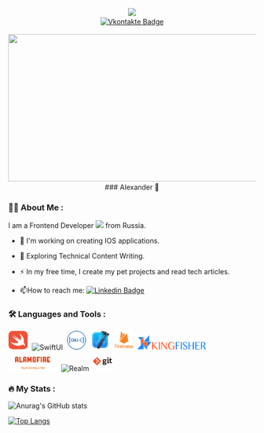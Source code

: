 <div id="header" align="center">
  <img src="https://media.giphy.com/media/6Vb1dpG6jgGPa5x9iR/giphy.gif" width="100"/>
  
  <div id="badges">
     <a href="https://vk.com/id6770014">
  <img src="https://img.shields.io/badge/Vkontakte-blue?logo=VK&logoColor=white&style=for-the-badge" alt="Vkontakte Badge"/>
       </a>
</div>

<div id="badges">
  <img src="https://komarev.com/ghpvc/?username=Alexandr-Mayyura&style=flat-square&color=blue" alt=""/>
</div>



<div align="center">
  <img src="https://media.giphy.com/media/LoCxWxf4M3SHqwXDBL/giphy.gif" width="600" height="300"/>
</div>
  ### Alexander 👋
  </div>
  
  
### :man_technologist: About Me :
  I am a Frontend Developer <img src="https://media.giphy.com/media/WUlplcMpOCEmTGBtBW/giphy.gif" width="30"> from Russia.
  
- :telescope: I'm working on creating IOS applications.

- :seedling: Exploring Technical Content Writing.

- :zap: In my free time, I create my pet projects and read tech articles.

- :mailbox:How to reach me: [![Linkedin Badge](https://img.shields.io/badge/AlexandrMayyura-blue?logo=VK&logoColor=white&style=for-the-badge)](https://vk.com/id6770014)

### :hammer_and_wrench: Languages and Tools :
<div>
  <img src="https://github.com/devicons/devicon/blob/master/icons/swift/swift-original.svg" title="Swift" alt="Swift" width="40" height="40"/>&nbsp;
  <img src="https://developer.apple.com/assets/elements/icons/swiftui/swiftui-96x96_2x.png" title="SwiftUI" alt="SwiftUI" width="40" height="40"/>&nbsp;
  <img src="https://github.com/devicons/devicon/blob/master/icons/objectivec/objectivec-plain.svg" title="Objectivec" alt="Objectivec" width="40" height="40"/>&nbsp;
  <img src="https://github.com/devicons/devicon/blob/master/icons/xcode/xcode-original.svg" title="Xcode" alt="Xcode" width="40" height="40"/>&nbsp;
  <img src="https://github.com/devicons/devicon/blob/master/icons/firebase/firebase-plain-wordmark.svg" title="Firebase" alt="Firebase" width="40" height="40"/>&nbsp;
   <img src="https://github.com/onevcat/Kingfisher/blob/master/images/logo.png"  title="Kingfisher" alt="Kingfisher" width="140" height="30"/>&nbsp;
  <img src="https://github.com/Alamofire/Alamofire/blob/master/Resources/AlamofireLogo.png" title="Alamofire" alt="Alamofire" width="100" height="30"/>&nbsp;
  <img src="https://raw.githubusercontent.com/realm/realm-swift/master/logo.png" title="Realm" alt="Realm" width="90" height="30"/>&nbsp;
  <img src="https://github.com/devicons/devicon/blob/master/icons/git/git-original-wordmark.svg" title="Git" **alt="Git" width="40" height="40"/>
</div>

### :fire: My Stats :

![Anurag's GitHub stats](https://github-readme-stats.vercel.app/api?username=Alexandr-Mayyura&show_icons=true&theme=merko)</br>

[![Top Langs](https://github-readme-stats.vercel.app/api/top-langs/?username=Alexandr-Mayyura&layout=compact&theme=vision-friendly-dark)](https://github.com/anuraghazra/github-readme-stats)



